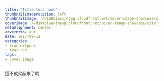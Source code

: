 ```yaml
---
title: "Title test name"
thumbnailImagePosition: left
thumbnailImage: //d1u9biwaxjngwg.cloudfront.net/cover-image-showcase/city-750.jpg
coverImage: //d1u9biwaxjngwg.cloudfront.net/cover-image-showcase/city.jpg
metaAlignment: center
coverMeta: out
date: 2017-09-12
categories:
- tranquilpeak
- features
tags:
- cover image
---
```

這不就架起來了嗎
